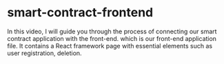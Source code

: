# smart-contract-frontend
In this video, I will guide you through the process of connecting our smart contract application with the front-end. which is our front-end application file. It contains a React framework page with essential elements such as user registration, deletion.
